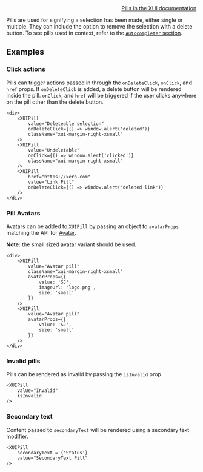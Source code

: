 <div class="xui-margin-vertical">
	<svg focusable="false" class="xui-icon xui-icon-inline xui-blobicon xui-blobicon-large xui-icon-color-blue">
		<use xlink:href="#xui-icon-bookmark" role="presentation"/>
	</svg>
	<a href="../section-building-blocks-identifiers-pill.html">Pills in the XUI documentation</a>
</div>

Pills are used for signifying a selection has been made, either single or multiple. They can include the option to remove the selection with a delete button. To see pills used in context, refer to the [`Autocompleter` section](#autocompleter).

## Examples

### Click actions

Pills can trigger actions passed in through the `onDeleteClick`, `onClick`, and `href` props. If `onDeleteClick` is added, a delete button will be rendered inside the pill. `onClick`, and `href` will be triggered if the user clicks anywhere on the pill other than the delete button.

```
<div>
	<XUIPill
		value="Deleteable selection"
		onDeleteClick={() => window.alert('deleted')}
		className="xui-margin-right-xsmall"
	/>
	<XUIPill
		value="Undeletable"
		onClick={() => window.alert('clicked')}
		className="xui-margin-right-xsmall"
	/>
	<XUIPill
		href="https://xero.com"
		value="Link Pill"
		onDeleteClick={() => window.alert('deleted link')}
	/>
</div>
```

### Pill Avatars

Avatars can be added to `XUIPill` by passing an object to `avatarProps` matching the API for <a href="#avatar">Avatar</a>.

**Note:** the small sized avatar variant should be used.

```
<div>
	<XUIPill
		value="Avatar pill"
		className="xui-margin-right-xsmall"
		avatarProps={{
			value: 'SJ',
			imageUrl: 'logo.png',
			size: 'small'
		}}
	/>
	<XUIPill
		value="Avatar pill"
		avatarProps={{
			value: 'SJ',
			size: 'small'
		}}
	/>
</div>
```

### Invalid pills

Pills can be rendered as invalid by passing the `isInvalid` prop.

```
<XUIPill
	value="Invalid"
	isInvalid
/>
```

### Secondary text

Content passed to `secondaryText` will be rendered using a secondary text modifier.

```
<XUIPill
	secondaryText = {'Status'}
	value="SecondaryText Pill"
/>
```
